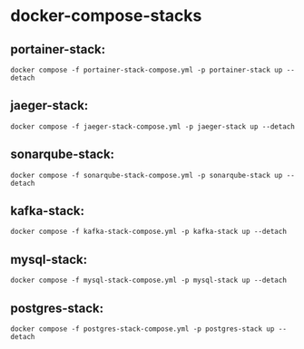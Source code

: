 # docker-compose-stacks


## portainer-stack:
	docker compose -f portainer-stack-compose.yml -p portainer-stack up --detach

## jaeger-stack:
	docker compose -f jaeger-stack-compose.yml -p jaeger-stack up --detach

## sonarqube-stack:
	docker compose -f sonarqube-stack-compose.yml -p sonarqube-stack up --detach

## kafka-stack:
	docker compose -f kafka-stack-compose.yml -p kafka-stack up --detach

## mysql-stack:
	docker compose -f mysql-stack-compose.yml -p mysql-stack up --detach

## postgres-stack:
	docker compose -f postgres-stack-compose.yml -p postgres-stack up --detach
